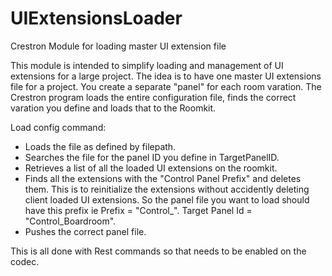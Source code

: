 # UIExtensionsLoader
 Crestron Module for loading master UI extension file

 This module is intended to simplify loading and management of UI extensions for a large project. The idea is to have one master UI extensions file for a project. You create a separate "panel" for each room varation. The Crestron program loads the entire configuration file, finds the correct varation you define and loads that to the Roomkit.

 Load config command:

 - Loads the file as defined by filepath.
 - Searches the file for the panel ID you define in TargetPanelID.
 - Retrieves a list of all the loaded UI extensions on the roomkit.
 - Finds all the extensions with the "Control Panel Prefix" and deletes them. This is to reinitialize the extensions without accidently deleting client loaded UI extensions. So the panel file you want to load should have this prefix ie Prefix = "Control_". Target Panel Id = "Control_Boardroom".
 - Pushes the correct panel file.

This is all done with Rest commands so that needs to be enabled on the codec. 
